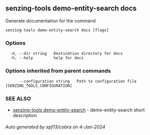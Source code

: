 ## senzing-tools demo-entity-search docs

Generate documentation for the command

```
senzing-tools demo-entity-search docs [flags]
```

### Options

```
  -d, --dir string   Destination directory for docs
  -h, --help         help for docs
```

### Options inherited from parent commands

```
      --configuration string   Path to configuration file [SENZING_TOOLS_CONFIGURATION]
```

### SEE ALSO

* [senzing-tools demo-entity-search](senzing-tools_demo-entity-search.md)	 - demo-entity-search short description

###### Auto generated by spf13/cobra on 4-Jan-2024

